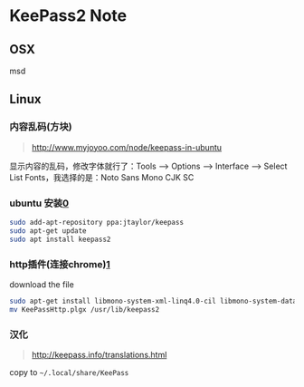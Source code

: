 KeePass2 Note
=============

OSX
---

msd

Linux
-----

### 内容乱码(方块)

> <http://www.myjoyoo.com/node/keepass-in-ubuntu>

显示内容的乱码，修改字体就行了：Tools --> Options --> Interface --> Select List Fonts，我选择的是：Noto Sans Mono CJK SC

### ubuntu 安装[0]

``` sh
sudo add-apt-repository ppa:jtaylor/keepass
sudo apt-get update
sudo apt install keepass2
```

### http插件(连接chrome)[1]

download the file

``` sh
sudo apt-get install libmono-system-xml-linq4.0-cil libmono-system-data-datasetextensions4.0-cil libmono-system-runtime-serialization4.0-cil mono-mcs
mv KeePassHttp.plgx /usr/lib/keepass2
```

### 汉化

> <http://keepass.info/translations.html>

copy to `~/.local/share/KeePass`

[0]: https://launchpad.net/~jtaylor/+archive/ubuntu/keepass
[1]: https://github.com/pfn/keepasshttp/
